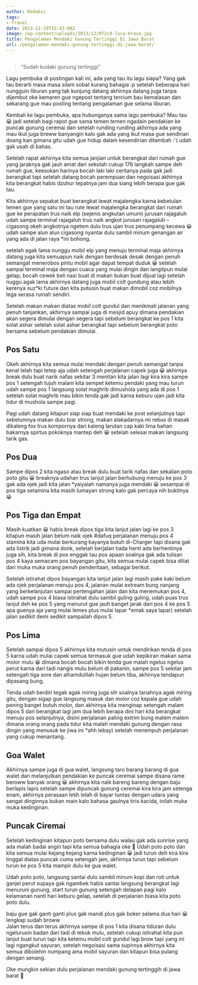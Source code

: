 ```yaml
---
author: Redaksi
tags:
- Travel
date: 2013-12-29T15:42:00Z
image: /wp-content/uploads/2013/12/0f2c9-luca-bravo.jpg
title: Pengalaman Mendaki Gunung Tertinggi Di Jawa Barat
url: /pengalaman-mendaki-gunung-tertinggi-di-jawa-barat/
---
```


<figure class="wp-block-image size-large"><img src="https://wildanfauzyart.files.wordpress.com/2013/12/0f2c9-luca-bravo.jpg?w=768" alt="" data-recalc-dims="1" /></figure> 

<blockquote class="wp-block-quote">
  <p>
    “Sudah kudaki gunung tertinggi”
  </p>
</blockquote>

Lagu pembuka di postingan kali ini, ada yang tau itu lagu siapa? Yang gak tau berarti masa masa silam sobat kurang bahagia :p setelah beberapa hari nungguin liburan yang tak kunjung datang akhirnya datang juga tanpa dijembut oke kemaren gue ngepost tentang tercium bau kemalasan dan sekarang gue mau posting tentang pengalaman gue selama liburan.

Kembali ke lagu pembuka, apa hubunganya sama lagu pembuka? Mau tau 😀 jadi setelah bagi rapot gue sama temen temen ngadain pendakian ke puncak gunung ceremai dan setelah runding runding akhirnya ada yang mau ikut juga breww banyangin kalo gak ada yang ikut masa gue sendirian doang kan gimana gitu udah gue hidup dalam kesendirian ditambah :'( udah gak usah di bahas.

Setelah rapat akhirnya kita semua janjian untuk berangkat dari rumah gue yang jaraknya gak jauh amat dari sekolah cukup 176 langkah sampe deh rumah gue, keesokan harinya bocah laki laki ceritanya pada gak jadi berangkat tapi setelah datang bocah perempuan dan negoisasi akhirnya kita berangkat habis dzuhur tepatnya jam dua siang lebih berapa gue gak tau.

Kita akhirnya sepakat buat berangkat lewat majalengka karna kebetulan temen gue yang satu ini tau rute lewat majalengka berangkat dari rumah gue ke perapatan trus naik elp (sejenis angkutan umum) jurusan rajagaluh udah sampe terminal rajagaluh trus naik angkot jurusan rajagaluh – cigasong okeh angkotnya ngetem dulu trus ujan trus penumpang kecewa 😀 udah sampe alun alun cigasong nyantai dulu sambil minum genangan air yang ada di jalan raya *ini bohong.

setelah agak lama nunggu mobil elp yang menuju terminal maja akhirnya datang juga kita semuapun naik dengan berdesak desak dengan penuh semangat menerobos pintu mobil agar dapat tempat duduk 😀 setelah sampai terminal maja dengan cuaca yang mulai dingin dan langitpun mulai gelap, bocah cewek beli nasi buat di makan bukan buat dijual lagi setelah nuggu agak lama akhirnya datang juga mobil colt gundung atau lebih kerenya suz*ki future dan kita putusin buat makan dimobil coz mobilnya lega serasa rumah sendiri.

Setelah makan makan diatas mobil colt gundul dan menikmati jalanan yang penuh tanjankan, akhirnya sampai juga di mesjid apuy dimana pendakian akan segera dimulai dengan segera tapi sebelum berangkat ke pos 1 kita solat ashar setelah solat ashar berangkat tapi sebelum berangkat poto bersama sebelum pendakian dimulai.

## Pos Satu

Okeh akhirnya kita semua mulai mendaki dengan penuh semangat tanpa kenal lelah tapi tetep aja udah setengah perjalanan capek juga 😀 akhirnya break dulu buat narik nafas sekitar 3 menitan kita jalan lagi kira kira sampe pos 1 setengah tujuh malam kita sempet ketemu pendaki yang mau turun udah sampe pos 1 langsung solat maghrib dimushola yang ada di pos 1 setelah solat maghrib mau bikin tenda gak jadi karna keburu ujan jadi kita tidur di mushola sampe pagi.

Pagi udah datang kitapun siap siap buat mendaki ke post selanjutnya tapi sebelumnya makan dulu biar strong, makan alakadarnya mi rebus di masak dikaleng fox trus kompornya dari kaleng larutan cap kaki lima bahan bakarnya spirtus pokoknya mantep deh 😀 setelah selesai makan langsung tarik gas.

## Pos Dua

Sampe dipos 2 kita ngaso atau break dulu buat tarik nafas dan sekalian poto poto gitu 😀 breaknya udahan trus lanjut jalan berhubung menuju ke pos 3 gak ada ojek jadi kita jalan *yaiyalah namanya juga mendaki 😀 sesampai di pos tiga setamina kita masih lumayan strong kalo gak percaya nih buktinya 😀

## Pos Tiga dan Empat

Masih kuatkan 😀 habis break dipos tiga kita lanjut jalan lagi ke pos 3 kitapun masih jalan belum naik ojek #dafuq perjalanan menuju pos 4 stamina kita uda mulai berkurang kayanya butuh di-Charger tapi disana gak ada listrik jadi gimana donk, setelah berjalan tiada henti ada berhentinya juga sih, kita break di pos enggak tau pos apaan soalnya gak ada tulisan pos 4 kaya semacam pos bayangan gitu, kita semua mulai capek bisa diliat dari muka muka orang penuh penderitaan, sebagai berikut.

Setelah istirahat dipos bayangan kita lanjut jalan lagi masih pake kaki belum ada ojek perjalanan menuju pos 4, jalanan mulai extream bung nanjang yang berkelanjutan sampai pertengahan jalan dan kita menemukan pos 4, udah sampe pos 4 biasa istirahat dulu sambil guling guling, udah puas trus lanjut deh ke pos 5 yang menurut gue jauh banget jarak dari pos 4 ke pos 5 apa guenya aja yang mulai lemes plus mulai lapar *emak saya lapar) setelah jalan sedikit demi sedikit sampailah dipos 5. 

## Pos Lima

Setelah sampai dipos 5 akhirnya kita mutusin untuk mendirikan tenda di pos 5 karna udah mulai capek semua termasuk gue udah kepikiran makan sama molor mulu 😀 dimana bocah bocah bikin tenda gue malah ngelus ngelus perut karna dari tadi nangis mulu belum di pakanin, sampe pos 5 sekitar jam setengah tiga sore dan alhamdulilah hujan belum tiba, akhirnya tendapun dipasang bung.

Tenda udah berdiri tegak agak miring juga sih soalnya tanahnya agak miring gitu, dengan sigap gue langsung masuk dan molor coz kepala gue udah pening banget butuh molor, dan akhirnya kita menginap setengah malam dipos 5 dan berangkat lagi jam dua lebih berapa dini hari kita berangkat menuju pos selanjutnya, disini perjalanan paling extrim bung malem malem dimana orang orang pada tidur kita malah mendaki gunung dengan rasa dingin yang menusuk ke jiwa ini *ahh lebay) setelah menempuh perjalanan yang cukup menantang. 

## Goa Walet

Akhirnya sampe juga di gua walet, langsung taro barang barang di gua walet dan melanjutkan pendakian ke puncak ceremai sampe disana rame beroww banyak orang 😀 akhirnya kita naik bareng bareng dengan baju berlapis lapis setelah sampe dipuncak gunung ceremai kira kira jam setenga enam, akhirnya perasaan letih lelah di bayar tuntas dengan udara yang sangat dinginnya bukan main kalo bahasa gaulnya tiris kacida, inilah muka muka kedinginan.

## Puncak Ciremai

Setelah kedinginan kitapun poto bersama dulu walau gak ada sunrise yang ada malah badai angin tapi kita semua bahagia oke 🙂 Udah poto poto dan kita semua mulai kejang kejang karna kedinginan 😀 jadi turun deh kira kira tinggal diatas puncak cuma setengah jam, akhirnya turun tapi sebelum turun ke pos 5 kita mampir dulu ke gua walet.

Udah poto poto, langsung santai dulu sambil minum kopi dan roti untuk ganjel perut supaya gak ngambek habis santai langsung berangkat lagi menuruni gunung, start turun gunung setengah delapan pagi kalo kelamanan nanti hari keburu gelap, setelah di perjalanan biasa kita poto poto dulu.

baju gue gak ganti ganti plus gak mandi plus gak boker selama dua hari 😀 lengkap sudah broww  
Jalan terus dan terus akhirnya sampe di pos 1 kita disana tiduran dulu ngelurusin badan dari tadi di tekuk mulu, setelah cukup istirahat kita pun lanjut buat turun tapi kita ketemu mobil colt gundul lagi brow tapi yang ini lagi ngangkut sayuran, setelah negoisasi sama supirnya akhirnya kita semua dibolehin numpang ama mobil sayuran dan kitapun bisa pulang dengan senang.

Oke mungkin sekian dulu perjalanan mendaki gunung tertinggih di jawa barat 🙂